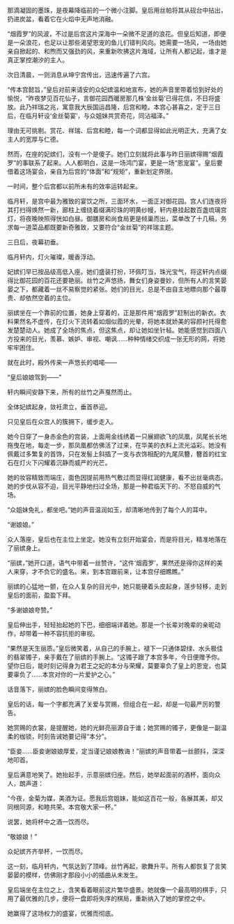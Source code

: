 
那滴凝固的墨珠，是夜幕降临前的一个微小注脚。皇后用丝帕将其从砚台中拈出，扔进炭盆，看着它在火焰中无声地消融。

“烟霞罗”的风波，不过是后宫这片深海中一朵微不足道的浪花。但皇后知道，即便是一朵浪花，也足以让那些渴望恩宠的鱼儿们错判风向。她需要一场风，一场由她亲自掀起的、和煦而又强劲的风，来重新吹拂这片海域，让所有人都记起，谁才是真正掌控潮汐的主人。

次日清晨，一则消息从坤宁宫传出，迅速传遍了六宫。

“传本宫懿旨，”皇后对前来请安的众妃嫔温和地宣布，她的声音里带着恰到好处的愉悦，“昨夜梦见百花仙子，言御花园西暖房那几株‘金丝菊’已得花信，不日将盛放。此乃祥瑞之兆，寓意我大辰国运昌隆，后宫和睦。本宫心甚喜之，定于三日后，在临月轩设‘金丝菊宴’，与众姐妹共赏奇花，同沾福泽。”

理由无可挑剔。赏花、祥瑞、后宫和睦，每一个词都显得如此光明正大，充满了女主人的宽厚与仁德。

然而，在座的妃嫔们，没有一个是傻子。她们立刻就将此事与昨日丽嫔得赐“烟霞罗”的事联系了起来。人人都明白，这是一场鸿门宴，更是一场“恩宠宴”。皇后要借着这场宴会，亲自为后宫的“体面”和“规矩”，重新划定界限。

一时间，整个后宫都以前所未有的效率运转起来。

临月轩，是宫中最为雅致的宴饮之所，三面环水，一面正对御花园。宫人们连夜将其打扫得焕然一新，廊柱上缠绕着缀满珍珠的明黄纱幔，轩内悬挂起数百盏琉璃宫灯，将夜晚映照得恍如白昼。御膳房和尚食局更是倾巢而出，菜单改了十几稿，务求每一道菜品都既要新奇雅致，又要符合“金丝菊”的祥瑞主题。

三日后，夜幕初垂。

临月轩内，灯火璀璨，暖香浮动。

妃嫔们早已按品级高低入座。她们盛装打扮，环佩叮当，珠光宝气，将这轩内点缀得比御花园的百花还要艳丽。丝竹之声悠扬，舞女们身姿曼妙，但所有人的言笑晏晏之下，都藏着一丝不易察觉的紧张。她们的目光，总是不由自主地瞟向那个最尊贵、却依然空着的主位。

丽嫔坐在一个靠前的位置，她身上穿着的，正是那件用“烟霞罗”赶制出的新衣。衣料果然名不虚传，在灯火下流转着如烟似霞的光晕，将她本就娇美的容颜衬托得愈发楚楚动人。她成了全场的焦点，但这焦点，却让她如坐针毡。她能感觉到四面八方投来的目光，羡慕、嫉妒、审视、嘲讽……种种情绪交织成一张无形的网，将她牢牢困住。

就在此时，殿外传来一声悠长的唱喏——

“皇后娘娘驾到——”

轩内瞬间安静下来，所有的丝竹之声戛然而止。

全体妃嫔起身，敛衽肃立，垂首恭迎。

只见皇后在众宫人的簇拥下，缓步走入。

她今日穿了一身赤金色的宫装，上面用金线绣着一只展翅欲飞的凤凰，凤尾长长地拖曳在地，每走一步，那凤凰都仿佛活了过来，在华美的衣料上流光溢彩。她没有佩戴过多繁复的首饰，只在发髻上斜插了一支与衣饰相配的九尾凤簪，簪首的红宝石在灯火下闪耀着沉静而威严的光芒。

她的妆容精致而端庄，面色因提前用热气敷过而显得红润健康，看不出丝毫病态。她的步伐从容不迫，目光平静地扫过全场，那是一种君临天下的、不怒自威的气场。

“众姐妹免礼，都坐吧。”她的声音温润如玉，却清晰地传到了每个人的耳中。

“谢娘娘。”

众人落座，皇后也在主位上坐定。她没有立刻开始宴会，而是将目光，精准地落在了丽嫔身上。

“丽嫔，”她开口道，语气中带着一丝赞许，“这件‘烟霞罗’，果然还是得你这样的美人来穿，才不负它的盛名。来，到本宫跟前来，让本宫仔细瞧瞧。”

丽嫔的心猛地一颤，在众人复杂的目光中，她只能硬着头皮起身，莲步轻移，走到皇后的面前，盈盈下拜。

“多谢娘娘夸赞。”

皇后伸出手，轻轻抬起她的下巴，细细端详着她。那是一个长辈对晚辈的亲昵动作，却带着一种不容抗拒的审视。

“果然是天生丽质。”皇后微笑着，从自己的手腕上，褪下一只通体碧绿、水头极佳的翡翠镯子，亲手戴在了丽嫔的手腕上。“这镯子跟了本宫多年，今日便赠予你。望你日后，能时刻记得身为君王之妃的本分与荣耀，莫要辜负了皇上的恩宠，也莫要辜负了……本宫对你的一片爱护之心。”

话音落下，丽嫔的脸色瞬间变得煞白。

皇后的话，每一个字都充满了关爱与赏赐，但组合在一起，却是一句最严厉的警告。

她赏赐的衣裳，是提醒她，她的光鲜亮丽源自于谁；她赏赐的镯子，更像是一副温柔的枷锁，时刻告诫她要记得“本分”。

“臣妾……臣妾谢娘娘厚爱，定当谨记娘娘教诲！”丽嫔的声音带着一丝颤抖，深深地叩首。

皇后满意地笑了。她抬起手，示意丽嫔归座。然后，她举起面前的酒杯，面向众人，朗声道：

“今夜，金菊为媒，美酒为证。愿我后宫姐妹，能如这百花一般，各展其美，却又同根同源，和睦共荣。本宫敬大家一杯。”

说罢，她将杯中之酒一饮而尽。

“敬娘娘！”

众妃嫔齐齐举杯，一饮而尽。

这一刻，临月轩内，气氛达到了顶峰。丝竹再起，歌舞升平。所有人都恢复了言笑晏晏的模样，仿佛刚才那段小小的插曲从未发生。

皇后端坐在主位之上，含笑看着眼前这片繁华盛景。她就像一个最高明的棋手，只用了最优雅的几步，便将一盘即将失序的棋局，重新纳入了她的掌控之中。

她赢得了这场权力的盛宴，优雅而彻底。